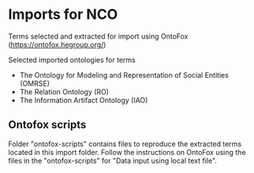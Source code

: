 # Imports for NCO

Terms selected and extracted for import using OntoFox (https://ontofox.hegroup.org/)

Selected imported ontologies for terms
 - The Ontology for Modeling and Representation of Social Entities (OMRSE)
 - The Relation Ontology (RO)
 - The Information Artifact Ontology (IAO)  

## Ontofox scripts

Folder "ontofox-scripts" contains files to reproduce the extracted terms located in this import folder. Follow the instructions on OntoFox using the files in the "ontofox-scripts" for "Data input using local text file".
